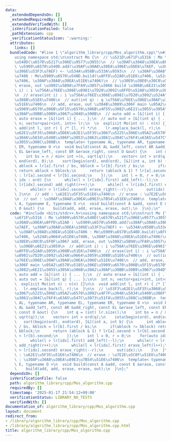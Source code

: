 ```yaml
---
data:
  _extendedDependsOn: []
  _extendedRequiredBy: []
  _extendedVerifiedWith: []
  _isVerificationFailed: false
  _pathExtension: cpp
  _verificationStatusIcon: ':warning:'
  attributes:
    links: []
  bundledCode: "#line 1 \"algorithm_library/cpp/Mos_algorithm.cpp\"\n#include <bits/stdc++.h>\n\
    using namespace std;\n\nstruct Mo {\n  // \u521D\u671F\u5316 : Mo \u5909\u6570\
    \u540D(\u6570\u5217\u306E\u9577\u3055)\n  // \u30AF\u30A8\u30EA\u8FFD\u52A0 :\
    \ \u5909\u6570\u540D.add(\u30AF\u30A8\u30EA\u306E\u5DE6\u7AEF, \u30AF\u30A8\u30EA\
    \u306E\u53F3\u7AEF) <- \u534A\u958B\u533A\u9593\n  // \u30AF\u30A8\u30EA\u51E6\
    \u7406 : Mo\u5909\u6570\u540D.build(\u8FFD\u52A0\u51E6\u7406, \u524A\u9664\u51E6\
    \u7406, \u30AF\u30A8\u30EA\u51E6\u7406)\n  // \u30E9\u30E0\u30C0\u5F0F\u3067 add,\
    \ erase, out \u3092\u5B9A\u7FA9\u3057\u3066 build \u306B\u6E21\u3059\n  // add(int\
    \ i) : i \u756A\u76EE\u306E\u8981\u7D20\u3092\u8FFD\u52A0\u3059\u308B\u51E6\u7406\
    \n  // erase(int i) : i \u756A\u76EE\u306E\u8981\u7D20\u3092\u524A\u9664\u3059\
    \u308B\u51E6\u7406\n  // out(int q) : q \u756A\u76EE\u306E\u30AF\u30A8\u30EA\u306E\
    \u51E6\u7406\n  // add, erase, out \u304B\u3089\u306F main \u95A2\u6570\u5185\u306E\
    \u5909\u6570\u306B\u5F15\u6570\u306B\u4F55\u3082\u6E21\u3055\u305A\u306B\u30A2\
    \u30AF\u30BB\u30B9\u3067\u304D\u308B\n  // auto add = [&](int i) { ... };\n  //\
    \ auto erase = [&](int i) { ... };\n  // auto out = [&](int q) { ... };\n\n  int\
    \ n; vector<pair<int, int>> lr;\n  \n  explicit Mo(int n) : n(n) {}\n\n  void\
    \ add(int l, int r) { /* [l, r) */\n    lr.emplace_back(l, r);\n  }\n\n  // \u53F3\
    \u62E1\u5F35\u3068\u5DE6\u62E1\u5F35\u3067\u5225\u306E\u95A2\u6570\u3092\u4F7F\
    \u3046\u5834\u5408\u306F\u3053\u3063\u3061\u304C\u76F4\u63A5\u547C\u3073\u51FA\
    \u3055\u308C\u308B\n  template< typename AL, typename AR, typename EL, typename\
    \ ER, typename O >\n  void build(const AL &add_left, const AR &add_right, const\
    \ EL &erase_left, const ER &erase_right, const O &out) {\n    int q = (int) lr.size();\n\
    \    int bs = n / min< int >(n, sqrt(q));\n    vector< int > ord(q);\n    iota(begin(ord),\
    \ end(ord), 0);\n    sort(begin(ord), end(ord), [&](int a, int b) {\n      int\
    \ ablock = lr[a].first / bs, bblock = lr[b].first / bs;\n      if(ablock != bblock)\
    \ return ablock < bblock;\n      return (ablock & 1) ? lr[a].second > lr[b].second\
    \ : lr[a].second < lr[b].second;\n    });\n    int l = 0, r = 0;\n    for(auto\
    \ idx : ord) {\n      while(l > lr[idx].first) add_left(--l);\n      while(r <\
    \ lr[idx].second) add_right(r++);\n      while(l < lr[idx].first) erase_left(l++);\n\
    \      while(r > lr[idx].second) erase_right(--r);\n      out(idx);\n    }\n \
    \ }\n\n  // add : \u62E1\u5F35\u51E6\u7406\n  // erase : \u7E2E\u5C0F\u51E6\u7406\
    \n  // out : \u30AF\u30A8\u30EA\u89E3\u7B54\u51E6\u7406\n  template< typename\
    \ A, typename E, typename O >\n  void build(const A &add, const E &erase, const\
    \ O &out) {\n    build(add, add, erase, erase, out);\n  }\n};\n"
  code: "#include <bits/stdc++.h>\nusing namespace std;\n\nstruct Mo {\n  // \u521D\
    \u671F\u5316 : Mo \u5909\u6570\u540D(\u6570\u5217\u306E\u9577\u3055)\n  // \u30AF\
    \u30A8\u30EA\u8FFD\u52A0 : \u5909\u6570\u540D.add(\u30AF\u30A8\u30EA\u306E\u5DE6\
    \u7AEF, \u30AF\u30A8\u30EA\u306E\u53F3\u7AEF) <- \u534A\u958B\u533A\u9593\n  //\
    \ \u30AF\u30A8\u30EA\u51E6\u7406 : Mo\u5909\u6570\u540D.build(\u8FFD\u52A0\u51E6\
    \u7406, \u524A\u9664\u51E6\u7406, \u30AF\u30A8\u30EA\u51E6\u7406)\n  // \u30E9\
    \u30E0\u30C0\u5F0F\u3067 add, erase, out \u3092\u5B9A\u7FA9\u3057\u3066 build\
    \ \u306B\u6E21\u3059\n  // add(int i) : i \u756A\u76EE\u306E\u8981\u7D20\u3092\
    \u8FFD\u52A0\u3059\u308B\u51E6\u7406\n  // erase(int i) : i \u756A\u76EE\u306E\
    \u8981\u7D20\u3092\u524A\u9664\u3059\u308B\u51E6\u7406\n  // out(int q) : q \u756A\
    \u76EE\u306E\u30AF\u30A8\u30EA\u306E\u51E6\u7406\n  // add, erase, out \u304B\u3089\
    \u306F main \u95A2\u6570\u5185\u306E\u5909\u6570\u306B\u5F15\u6570\u306B\u4F55\
    \u3082\u6E21\u3055\u305A\u306B\u30A2\u30AF\u30BB\u30B9\u3067\u304D\u308B\n  //\
    \ auto add = [&](int i) { ... };\n  // auto erase = [&](int i) { ... };\n  //\
    \ auto out = [&](int q) { ... };\n\n  int n; vector<pair<int, int>> lr;\n  \n\
    \  explicit Mo(int n) : n(n) {}\n\n  void add(int l, int r) { /* [l, r) */\n \
    \   lr.emplace_back(l, r);\n  }\n\n  // \u53F3\u62E1\u5F35\u3068\u5DE6\u62E1\u5F35\
    \u3067\u5225\u306E\u95A2\u6570\u3092\u4F7F\u3046\u5834\u5408\u306F\u3053\u3063\
    \u3061\u304C\u76F4\u63A5\u547C\u3073\u51FA\u3055\u308C\u308B\n  template< typename\
    \ AL, typename AR, typename EL, typename ER, typename O >\n  void build(const\
    \ AL &add_left, const AR &add_right, const EL &erase_left, const ER &erase_right,\
    \ const O &out) {\n    int q = (int) lr.size();\n    int bs = n / min< int >(n,\
    \ sqrt(q));\n    vector< int > ord(q);\n    iota(begin(ord), end(ord), 0);\n \
    \   sort(begin(ord), end(ord), [&](int a, int b) {\n      int ablock = lr[a].first\
    \ / bs, bblock = lr[b].first / bs;\n      if(ablock != bblock) return ablock <\
    \ bblock;\n      return (ablock & 1) ? lr[a].second > lr[b].second : lr[a].second\
    \ < lr[b].second;\n    });\n    int l = 0, r = 0;\n    for(auto idx : ord) {\n\
    \      while(l > lr[idx].first) add_left(--l);\n      while(r < lr[idx].second)\
    \ add_right(r++);\n      while(l < lr[idx].first) erase_left(l++);\n      while(r\
    \ > lr[idx].second) erase_right(--r);\n      out(idx);\n    }\n  }\n\n  // add\
    \ : \u62E1\u5F35\u51E6\u7406\n  // erase : \u7E2E\u5C0F\u51E6\u7406\n  // out\
    \ : \u30AF\u30A8\u30EA\u89E3\u7B54\u51E6\u7406\n  template< typename A, typename\
    \ E, typename O >\n  void build(const A &add, const E &erase, const O &out) {\n\
    \    build(add, add, erase, erase, out);\n  }\n};"
  dependsOn: []
  isVerificationFile: false
  path: algorithm_library/cpp/Mos_algorithm.cpp
  requiredBy: []
  timestamp: '2025-01-17 21:54:12+09:00'
  verificationStatus: LIBRARY_NO_TESTS
  verifiedWith: []
documentation_of: algorithm_library/cpp/Mos_algorithm.cpp
layout: document
redirect_from:
- /library/algorithm_library/cpp/Mos_algorithm.cpp
- /library/algorithm_library/cpp/Mos_algorithm.cpp.html
title: algorithm_library/cpp/Mos_algorithm.cpp
---
```

